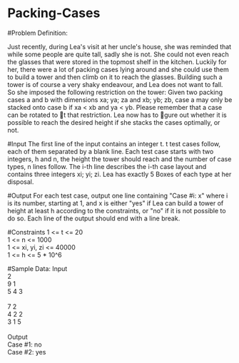 # Packing-Cases
#Problem Definition:

Just recently, during Lea's visit at her uncle's house, she was reminded that while some
people are quite tall, sadly she is not. She could not even reach the glasses that were
stored in the topmost shelf in the kitchen. Luckily for her, there were a lot of packing
cases lying around and she could use them to build a tower and then climb on it to reach
the glasses.
Building such a tower is of course a very shaky endeavour, and Lea does not want to fall.
So she imposed the following restriction on the tower: Given two packing cases a and b
with dimensions xa; ya; za and xb; yb; zb, case a may only be stacked onto case b if xa < xb
and ya < yb. Please remember that a case can be rotated to t that restriction.
Lea now has to gure out whether it is possible to reach the desired height if she stacks
the cases optimally, or not.

#Input
The first line of the input contains an integer t. t test cases follow, each of them separated
by a blank line.
Each test case starts with two integers, h and n, the height the tower should reach and
the number of case types, n lines follow. The i-th line describes the i-th case layout and
contains three integers xi; yi; zi. Lea has exactly 5 Boxes of each type at her disposal.

#Output
For each test case, output one line containing \"Case #i: x\" where i is its number, starting
at 1, and x is either "yes" if Lea can build a tower of height at least h according to the
constraints, or "no" if it is not possible to do so. Each line of the output should end with
a line break.

#Constraints 
1 \<= t \<= 20 <br />
1 \<= n \<= 1000 <br />
1 \<= xi, yi, zi \<= 40000 <br />
1 \<= h \<= 5 * 10^6 <br />

#Sample Data: 
Input <br />
2 <br />
9 1 <br />
5 4 3 <br />
<br />
7 2 <br />
4 2 2 <br />
3 1 5 <br />
<br />
Output <br />
Case #1: no <br />
Case #2: yes <br />
